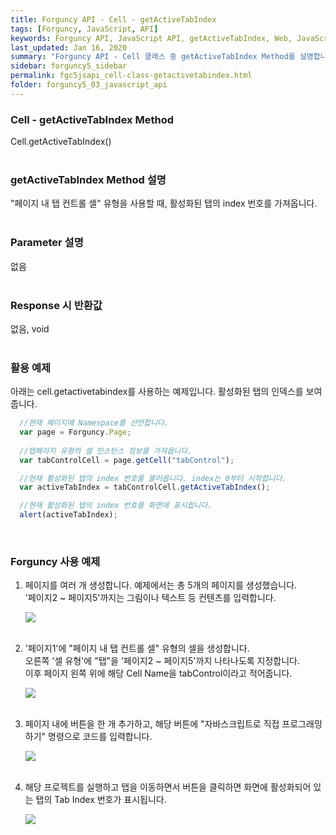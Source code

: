 ```yaml
---
title: Forguncy API - Cell - getActiveTabIndex
tags: [Forguncy, JavaScript, API]
keywords: Forguncy API, JavaScript API, getActiveTabIndex, Web, JavaScript, API
last_updated: Jan 16, 2020
summary: "Forguncy API - Cell 클래스 중 getActiveTabIndex Method를 설명합니다."
sidebar: forguncy5_sidebar
permalink: fgc5jsapi_cell-class-getactivetabindex.html
folder: forguncy5_03_javascript_api
---
```


### Cell - getActiveTabIndex Method
Cell.getActiveTabIndex()
<br /><br />

### getActiveTabIndex Method 설명
"페이지 내 탭 컨트롤 셀" 유형을 사용할 때, 활성화된 탭의 index 번호를 가져옵니다. 
<br /><br />

### Parameter 설명
없음
<br /><br />

### Response 시 반환값
없음, void
<br /><br />

### 활용 예제
아래는 cell.getactivetabindex를 사용하는 예제입니다. 활성화된 탭의 인덱스를 보여줍니다.
<br />

~~~javascript
  //현재 페이지에 Namespace를 선언합니다.
  var page = Forguncy.Page;
  
  //탭페이지 유형의 셀 인스턴스 정보를 가져옵니다.
  var tabControlCell = page.getCell("tabControl");

  //현재 활성화된 탭의 index 번호를 불러옵니다. index는 0부터 시작합니다.
  var activeTabIndex = tabControlCell.getActiveTabIndex();

  //현재 활성화된 탭의 index 번호를 화면에 표시합니다.
  alert(activeTabIndex);
~~~

<br />

### Forguncy 사용 예제

1. 페이지를 여러 개 생성합니다. 예제에서는 총 5개의 페이지를 생성했습니다.<br />
    '페이지2 ~ 페이지5'까지는 그림이나 텍스트 등 컨텐츠를 입력합니다.

    ![]({{site.url}}/images/forguncy5/ex-ss_cell-getactivetabindex01.png)
    <br /><br />

2. '페이지1'에 "페이지 내 탭 컨트롤 셀" 유형의 셀을 생성합니다. <br />
    오른쪽 '셀 유형'에 "탭"을 '페이지2 ~ 페이지5'까지 나타나도록 지정합니다.<br />
    이후 페이지 왼쪽 위에 해당 Cell Name을 tabControl이라고 적어줍니다.

    ![]({{site.url}}/images/forguncy5/ex-ss_cell-getactivetabindex02.png)
    <br /><br />

3. 페이지 내에 버튼을 한 개 추가하고, 해당 버튼에 "자바스크립트로 직접 프로그래밍하기" 명령으로 코드를 입력합니다.

    ![]({{site.url}}/images/forguncy5/ex-ss_cell-getactivetabindex03.png)
    <br /><br />
    
4. 해당 프로젝트를 실행하고 탭을 이동하면서 버튼을 클릭하면 화면에 활성화되어 있는 탭의 Tab Index 번호가 표시됩니다.

    ![]({{site.url}}/images/forguncy5/ex-ss_cell-getactivetabindex04.gif)

<br /><br />

